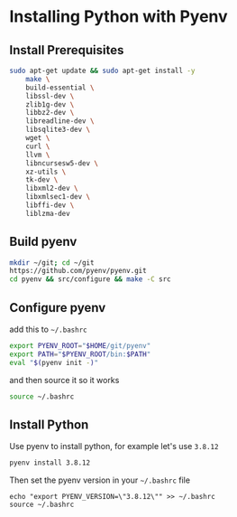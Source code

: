 # Installing Python with Pyenv

## Install Prerequisites

```bash
sudo apt-get update && sudo apt-get install -y 
    make \
    build-essential \
    libssl-dev \
    zlib1g-dev \
    libbz2-dev \
    libreadline-dev \
    libsqlite3-dev \
    wget \
    curl \
    llvm \
    libncursesw5-dev \
    xz-utils \
    tk-dev \
    libxml2-dev \
    libxmlsec1-dev \
    libffi-dev \
    liblzma-dev
```

## Build pyenv

```bash
mkdir ~/git; cd ~/git
https://github.com/pyenv/pyenv.git
cd pyenv && src/configure && make -C src
```

## Configure pyenv

add this to `~/.bashrc`

```bash
export PYENV_ROOT="$HOME/git/pyenv"
export PATH="$PYENV_ROOT/bin:$PATH"
eval "$(pyenv init -)"
```

and then source it so it works

```bash
source ~/.bashrc
```

## Install Python

Use pyenv to install python, for example let's use `3.8.12`

```bash
pyenv install 3.8.12
```

Then set the pyenv version in your `~/.bashrc` file

```angular2html
echo "export PYENV_VERSION=\"3.8.12\"" >> ~/.bashrc
source ~/.bashrc
```



